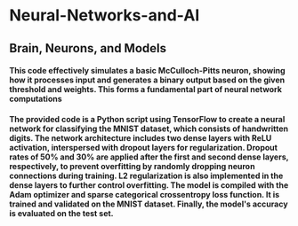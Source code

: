 # Neural-Networks-and-AI
## Brain, Neurons, and Models
#### This code effectively simulates a basic McCulloch-Pitts neuron, showing how it processes input and generates a binary output based on the given threshold and weights. This forms a fundamental part of neural network computations
#### The provided code is a Python script using TensorFlow to create a neural network for classifying the MNIST dataset, which consists of handwritten digits. The network architecture includes two dense layers with ReLU activation, interspersed with dropout layers for regularization. Dropout rates of 50% and 30% are applied after the first and second dense layers, respectively, to prevent overfitting by randomly dropping neuron connections during training. L2 regularization is also implemented in the dense layers to further control overfitting. The model is compiled with the Adam optimizer and sparse categorical crossentropy loss function. It is trained and validated on the MNIST dataset. Finally, the model's accuracy is evaluated on the test set.

